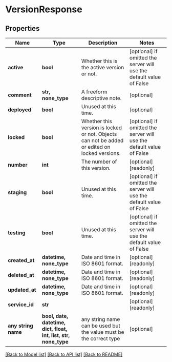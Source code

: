 # VersionResponse


## Properties
Name | Type | Description | Notes
------------ | ------------- | ------------- | -------------
**active** | **bool** | Whether this is the active version or not. | [optional]  if omitted the server will use the default value of False
**comment** | **str, none_type** | A freeform descriptive note. | [optional] 
**deployed** | **bool** | Unused at this time. | [optional] 
**locked** | **bool** | Whether this version is locked or not. Objects can not be added or edited on locked versions. | [optional]  if omitted the server will use the default value of False
**number** | **int** | The number of this version. | [optional] [readonly] 
**staging** | **bool** | Unused at this time. | [optional]  if omitted the server will use the default value of False
**testing** | **bool** | Unused at this time. | [optional]  if omitted the server will use the default value of False
**created_at** | **datetime, none_type** | Date and time in ISO 8601 format. | [optional] [readonly] 
**deleted_at** | **datetime, none_type** | Date and time in ISO 8601 format. | [optional] [readonly] 
**updated_at** | **datetime, none_type** | Date and time in ISO 8601 format. | [optional] [readonly] 
**service_id** | **str** |  | [optional] [readonly] 
**any string name** | **bool, date, datetime, dict, float, int, list, str, none_type** | any string name can be used but the value must be the correct type | [optional]

[[Back to Model list]](../README.md#documentation-for-models) [[Back to API list]](../README.md#documentation-for-api-endpoints) [[Back to README]](../README.md)


